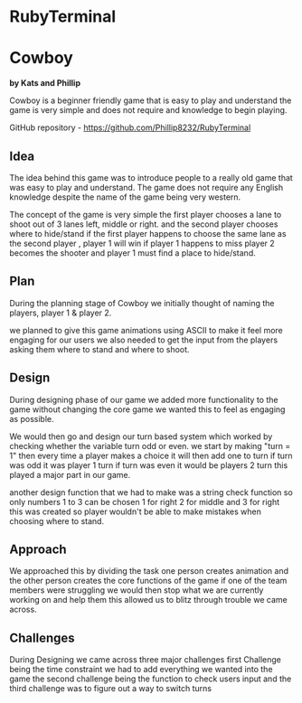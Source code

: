 # RubyTerminal 
# Cowboy

**by Kats and Phillip**

Cowboy is a beginner friendly game that is easy to play and understand the game is very simple and does not require and knowledge to begin playing.

GitHub repository - <https://github.com/Phillip8232/RubyTerminal>

## Idea 

The idea behind this game was to introduce people to a really old game that was easy to play and understand. The game does not require any English knowledge despite the name of the game being very western.

The concept of the game is very simple the first player chooses a lane to shoot out of 3 lanes left, middle or right. and the second player chooses where to hide/stand if the first player happens to choose the same lane as the second player , player 1 will win if player 1 happens to miss player 2 becomes the shooter and player 1 must find a place to hide/stand.

## Plan

During the planning stage of Cowboy we initially thought of naming the players, player 1 & player 2.

we planned to give this game animations using ASCII to make it feel more engaging for our users we also needed to get the input from the players asking them where to stand and where to shoot.

## Design

During designing phase of our game we added more functionality to the game without changing the core game we wanted this to feel as engaging as possible.

We would then go and design our turn based system which worked by checking whether the variable turn odd or even. we start by making "turn = 1" then every time a player makes a choice it will then add one to turn if turn was odd it was player 1 turn if turn was even it would be players 2 turn this played a major part in our game.

another design function that we had to make was a string check function so only numbers 1 to 3 can be chosen 1 for right 2 for middle and 3 for right this was created so player wouldn't be able to make mistakes when choosing where to stand.

## Approach

We approached this by dividing the task one person creates animation and the other person creates the core functions of the game if one of the team members were struggling we would then stop what we are currently working on and help them this allowed us to blitz through trouble we came across.

## Challenges 

During Designing we came across three major challenges first Challenge being the time constraint we had to add everything we wanted into the game the second challenge being the function to check users input and the third challenge was to figure out a way to switch turns



